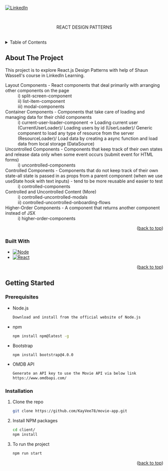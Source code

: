 <a name="readme-top"></a>
[![LinkedIn][linkedin-shield]][linkedin-url]

<!-- PROJECT LOGO -->
<br />
<div align="center">
  <p align="center">
   REACT DESIGN PATTERNS
    <br />
    <br />
  </p>
</div>

<!-- TABLE OF CONTENTS -->
<details>
  <summary>Table of Contents</summary>
  <ol>
    <li>
      <a href="#about-the-project">About The Project</a>
      <ul>
        <li><a href="#built-with">Built With</a></li>
      </ul>
    </li>
    <li>
      <a href="#getting-started">Getting Started</a>
      <ul>
        <li><a href="#prerequisites">Prerequisites</a></li>
        <li><a href="#installation">Installation</a></li>
      </ul>
    </li>
  </ol>
</details>

<!-- ABOUT THE PROJECT -->
## About The Project

This project is to explore React.js Design Patterns with help of Shaun Wassell's course in LinkedIn Learning.

<dl>
  <dt>Layout Components - React components that deal primarily with arranging other components on the page</dt>
  <dd>i) split-screen-component</dd>
  
  <dd>ii) list-item-component</dd>
  <dd>iii) modal-components</dd>
  <dt>Container Components - Components that take care of loading and managing data for their child components</dt>
  <dd>i) current-user-loader-component -> Loading current user (CurrentUserLoader)/ Loading users by id (UserLoader)/ Generic component to load any type of resource from the server (ResourceLoader)/ Load data by creating a async function and load data from local storage (DataSource)</dd>
  <dt>Uncontrolled Components - Components that keep track of their own states and release data only when some event occurs (submit event for HTML forms)</dt>
  <dd>i) uncontrolled-components</dd>
  <dt>Controlled Components - Components that do not keep track of their own state-all state is passed in as props from a parent component (when we use useState hook with text inputs) - tend to be more reusable and easier to test</dt>
   <dd>i) controlled-components</dd>
   <dt>Controlled and Uncontrolled Content (More)</dt>
   <dd>i) controlled-uncontrolled-modals</dd>
   <dd>ii) controlled-uncontrolled-onboarding-flows</dd>
   <dt>Higher-Order Components - A component that returns another component instead of JSX</dt>
   <dd>i) higher-order-components</dd>
 
</dl>

<p align="right">(<a href="#readme-top">back to top</a>)</p>



### Built With

* [![Node][Node.js]][Node-url]
* [![React][React.js]][React-url]


<p align="right">(<a href="#readme-top">back to top</a>)</p>


<!-- GETTING STARTED -->
## Getting Started

### Prerequisites

* Node.js
  ```sh
  Download and install from the official website of Node.js

* npm
  ```sh
  npm install npm@latest -g
  
* Bootstrap
  ```sh
  npm install bootstrap@4.0.0
  ```

* OMDB API 
  ```sh
  Generate an API key to use the Movie API via below link
  https://www.omdbapi.com/
  ```

### Installation

1. Clone the repo
   ```sh
   git clone https://github.com/KayVee78/movie-app.git
   ```
2. Install NPM packages
   ```sh
   cd client/
   npm install
   
3. To run the project
   ```sh
   npm run start
   ```

<p align="right">(<a href="#readme-top">back to top</a>)</p>


<!-- MARKDOWN LINKS & IMAGES -->
[linkedin-shield]: https://img.shields.io/badge/-LinkedIn-black.svg?style=for-the-badge&logo=linkedin&colorB=555
[linkedin-url]: https://www.linkedin.com/in/kithmi-hetti-709966219/
[Node.js]: https://img.shields.io/badge/Node.js-43853D?style=for-the-badge&logo=node.js&logoColor=white
[Node-url]: https://nodejs.org/en/learn/getting-started/introduction-to-nodejs
[MySQL]: https://img.shields.io/badge/MySQL-00000F?style=for-the-badge&logo=mysql&logoColor=white
[Mysql-url]: https://www.mysql.com/
[React.js]: https://img.shields.io/badge/React-20232A?style=for-the-badge&logo=react&logoColor=61DAFB
[React-url]: https://react.dev/
[Bootstrap]: https://img.shields.io/badge/Bootstrap-563D7C?style=for-the-badge&logo=bootstrap&logoColor=white
[Bootstrap-url]: https://getbootstrap.com/docs/5.3/getting-started/webpack/

